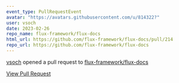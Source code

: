 ```yaml
---
event_type: PullRequestEvent
avatar: "https://avatars.githubusercontent.com/u/814322?"
user: vsoch
date: 2023-02-26
repo_name: flux-framework/flux-docs
html_url: https://github.com/flux-framework/flux-docs/pull/214
repo_url: https://github.com/flux-framework/flux-docs
---
```


<a href='https://github.com/vsoch' target='_blank'>vsoch</a> opened a pull request to <a href='https://github.com/flux-framework/flux-docs' target='_blank'>flux-framework/flux-docs</a>

<a href='https://github.com/flux-framework/flux-docs/pull/214' target='_blank'>View Pull Request</a>